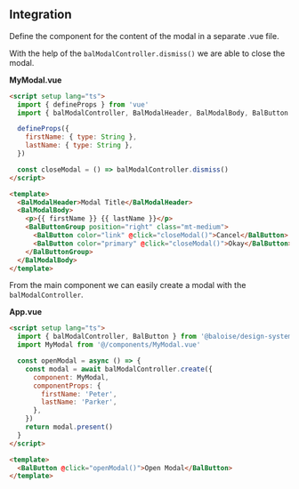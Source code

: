 ## Integration

Define the component for the content of the modal in a separate .vue file.

With the help of the `balModalController.dismiss()` we are able to close the modal.

**MyModal.vue**

```html
<script setup lang="ts">
  import { defineProps } from 'vue'
  import { balModalController, BalModalHeader, BalModalBody, BalButton } from '@baloise/design-system-components-vue'

  defineProps({
    firstName: { type: String },
    lastName: { type: String },
  })

  const closeModal = () => balModalController.dismiss()
</script>

<template>
  <BalModalHeader>Modal Title</BalModalHeader>
  <BalModalBody>
    <p>{{ firstName }} {{ lastName }}</p>
    <BalButtonGroup position="right" class="mt-medium">
      <BalButton color="link" @click="closeModal()">Cancel</BalButton>
      <BalButton color="primary" @click="closeModal()">Okay</BalButton>
    </BalButtonGroup>
  </BalModalBody>
</template>
```

From the main component we can easily create a modal with the `balModalController`.

**App.vue**

```html
<script setup lang="ts">
  import { balModalController, BalButton } from '@baloise/design-system-components-vue'
  import MyModal from '@/components/MyModal.vue'

  const openModal = async () => {
    const modal = await balModalController.create({
      component: MyModal,
      componentProps: {
        firstName: 'Peter',
        lastName: 'Parker',
      },
    })
    return modal.present()
  }
</script>

<template>
  <BalButton @click="openModal()">Open Modal</BalButton>
</template>
```